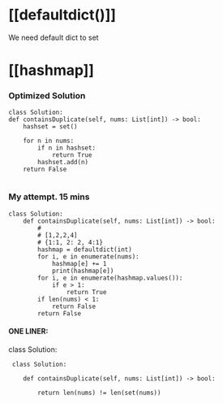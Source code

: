 # [[defaultdict()]]

We need default dict to set



# [[hashmap]]

### Optimized Solution
```Optimized Solution:
class Solution:
def containsDuplicate(self, nums: List[int]) -> bool:
	hashset = set()

	for n in nums:
		if n in hashset:
			return True
		hashset.add(n)
	return False


```

### My attempt. 15 mins
```My Attempt
class Solution:
    def containsDuplicate(self, nums: List[int]) -> bool:
        #
        # [1,2,2,4]
        # {1:1, 2: 2, 4:1}
        hashmap = defaultdict(int)
        for i, e in enumerate(nums):
            hashmap[e] += 1
            print(hashmap[e])
        for i, e in enumerate(hashmap.values()):
            if e > 1:
                return True
        if len(nums) < 1:
            return False
        return False
```

#### ONE LINER:
class Solution:

``` 
 class Solution:

    def containsDuplicate(self, nums: List[int]) -> bool:

        return len(nums) != len(set(nums))
```